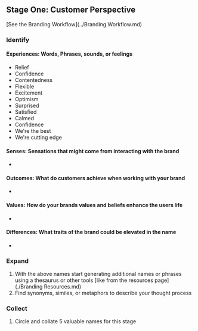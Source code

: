 ## Stage One: Customer Perspective

[See the Branding Workflow](../Branding Workflow.md)

### Identify

#### Experiences: Words, Phrases, sounds, or feelings

* Relief
* Confidence
* Contentedness
* Flexible
* Excitement
* Optimism
* Surprised
* Satisfied
* Calmed
* Confidence
* We're the best
* We're cutting edge

#### Senses: Sensations that might come from interacting with the brand

*

#### Outcomes: What do customers achieve when working with your brand

*

#### Values: How do your brands values and beliefs enhance the users life

*
#### Differences: What traits of the brand could be elevated in the name

*

### Expand

1. With the above names start generating additional names or phrases using a thesaurus or other tools [like from the resources page](./Branding Resources.md)
1. Find synonyms, similes, or metaphors to describe your thought process

### Collect

1. Circle and collate 5 valuable names for this stage
